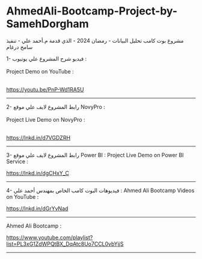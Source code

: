 # AhmedAli-Bootcamp-Project-by-SamehDorgham
مشروع بوت كامب تحليل البيانات - رمضان 2024 - الذي قدمة م.أحمد علي - تنفيذ سامح درغام


1- فيديو شرح المشروع علي يوتيوب :
<br> <br> Project Demo on YouTube : </br> </br>

https://youtu.be/PnP-Wd1RA5U

---------------------------------------------------------------------------

2- رابط المشروع لايف علي موقع NovyPro :
<br> <br> Project Live Demo on NovyPro : </br> </br>

https://lnkd.in/d7VGDZRH

---------------------------------------------------------------------------

3- رابط المشروع لايف علي موقع Power BI :
Project Live Demo on Power BI Service :

https://lnkd.in/dgCHxY_C

---------------------------------------------------------------------------

4- فيديوهات البوت كامب الخاص بمهندس أحمد علي :
Ahmed Ali Bootcamp Videos on YouTube :

https://lnkd.in/dGrYvNad

---------------------------------------------------------------------------

Ahmed Ali Bootcamp :

https://www.youtube.com/playlist?list=PL3xG1ZdWPQtBX_DqAtc8Uo7CCL0vbYjjS

---------------------------------------------------------------------------
